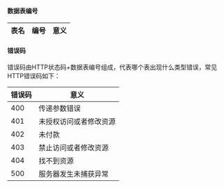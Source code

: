 #### 数据表编号

表名|编号|意义
----|----|----


#### 错误码
错误码由HTTP状态码+数据表编号组成，代表哪个表出现什么类型错误，常见HTTP错误码如下：

错误码|意义
------|----
400|传递参数错误 
401|未授权访问或者修改资源
402|未付款
403|禁止访问或者修改资源
404|找不到资源
500|服务器发生未捕获异常